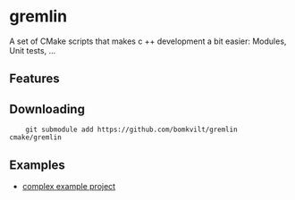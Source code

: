 # gremlin
A set of CMake scripts that makes c ++ development a bit easier: Modules, Unit tests, ...

## Features

## Downloading
```
    git submodule add https://github.com/bomkvilt/gremlin cmake/gremlin
```
## Examples
- [complex example project](example)
